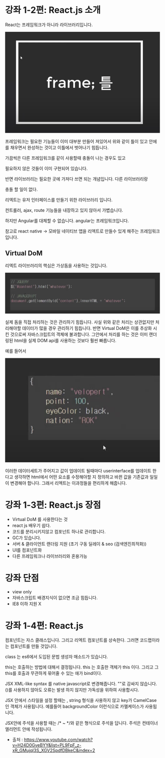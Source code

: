 # 강좌 1-2편: React.js 소개

React는 프레임워크가 아니라 라이브러리입니다.

![main_img](./img/main_img1.png)

프레임워크는 필요한 기능들이 이미 대부분 만들어 져있어서 위와 같이 틀이 있고
안에 를 채우면서 완성하는 것이고 이틀에서 벗어나기 힘듭니다.

가끔씩은 다른 프레임워크를 같이 사용할때 충돌이 나는 경우도 있고

필요하지 않은 것들이 이미 구현되어 있습니다.

반면 라이브러리는 필요한 곳에 가져다 쓰면 되는 개념입니다. 다른 라이브러리랑

충돌 할 일이 없다.

리엑트는 유저 인터페이스를 만들기 위한 라이브러리 입니다.

컨트롤러, ajax, route 기능들을 내장하고 있지 않아서 가볍습니다.


하지만 Angular를 대체할 수 없습니다. angular는 프레임워크입니다.

참고로 react native -> 모바일 네이티브 앱을 리엑트로 만들수 있게 해주는 프레임워크 입니다.


## Virtual DoM
리엑트 라이브러리의 핵심은 가상돔을 사용하는 것입니다. 

![main_img](./img/main_img2.png)

실제 돔을 직접 처리하는 것은 관리하기 힘듭니다. 사실 위와 같은 처리는 상관없지만
처리해야할 데이터가 많을 경우 관리하기 힘듭니다. 반면  Virtual DoM은 이를 추상화 시킨 것으로써 자바스크립트의 객체에 불과합니다. 그안에서 처리를 하는 것은
이미 랜더링된 html을 실제 DOM api를 사용하는 것보다 훨씬 빠릅니다.

예를 들어서

![main_img](./img/main_img3.png)

이러한 데이터세트가 주어지고 값이 업데이트 될때마다 userinterface를 업데이트 한다고 생각하면 html에서 어떤 요소를 수정해야할 지 정의하고 바뀐 값을 기존값과 일일이 변경해야 합니다. 그래서 리엑트는 이과정들을 편리하게 해줍니다. 




 # 강좌 1-3편: React.js 장점

   - Virtual DoM 를 사용한다는 것
   - react js 배우기 쉽다.
   - 코드를 분리시키지않고 컴포넌트 하나로 관리합니다.
   - GC가 있습니다.
   - 서버 & 클라이언트 랜더링 지원 (초기 구동 딜레이 & seo (검색엔진최적화))   
   - UI를 컴포넌트화                                                     
   - 다른 프레임워크나 라이브러리와 혼용가능
   
# 강좌 단점
   - view only
   - 자바스크립트 배경지식이 없으면 조금 힘듭니다.
   - IE8 이하 지원 X
   


# 강좌 1-4편: React.js

컴포넌트는 자스 클래스입니다. 그리고 리엑트 컴포넌트를 상속한다.
그러면 코드랩이라는 컴포넌트를 만들 것입니다.

class 는 es6에서 도입된 문법
생성자 매소드가 있습니다.

this는 호출하는 방법에 대해서 결정됩니다.
this 는 호출한 객체가 this 이다. 그리고 그 this를 호출과 무관하게 묶어줄 수 있는 애가 bind이다.

JSX
XML-like syntax 를 native javascript로 변경해줍니다.
""로 감싸지 않습니다.
()를 사용하지 않아도 오류는 발생 하지 않지만 가독성을 위하여 사용합시다.

JSX 안에서 스타일을 설정 할때는 , string 형식을 사용하지 않고 key가 CamelCase 인 객체가 사용됩니다.
예를들어 backgroundColor 이런식으로 카멜케이스가 사용됩니다.

JSX안에 주석을 사용할 때는 /* ~ */와 같은 형식으로 주석을 답니다.
주석은 컨테이너 엘리먼트 안에 작성됩니다.




- 출처 : https://www.youtube.com/watch?v=H24D0GveBYY&list=PL9FpF_z-xR_GMujql3S_XGV2SpdfDBkeC&index=2






